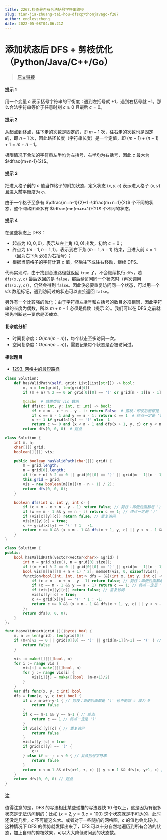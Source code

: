 ```yaml
---
title: 2267.检查是否有合法括号字符串路径
slug: tian-jia-zhuang-tai-hou-dfscpythonjavago-f287
author: endlesscheng
date: 2022-05-08T04:06:21Z
---
```

# 添加状态后 DFS + 剪枝优化（Python/Java/C++/Go）
 
> [原文链接](https://leetcode.cn/problems/check-if-there-is-a-valid-parentheses-string-path/solution/tian-jia-zhuang-tai-hou-dfscpythonjavago-f287)
#### 提示 1

用一个变量 $c$ 表示括号字符串的平衡度：遇到左括号就 $+1$，遇到右括号就 $-1$。那么合法字符串等价于任意时刻 $c\ge 0$ 且最后 $c=0$。

#### 提示 2

从起点到终点，往下走的次数是固定的，即 $m-1$ 次，往右走的次数也是固定的，即 $n-1$ 次，因此路径长度（字符串长度）是一个定值，即 $(m-1)+(n-1)+1 = m+n-1$。

极限情况下合法的字符串左半均为左括号，右半均为右括号，因此 $c$ 最大为 $\dfrac{m+n-1}{2}$。

#### 提示 3

把进入格子**前**的 $c$ 值当作格子的附加状态，定义状态 $(x,y,c)$ 表示进入格子 $(x,y)$ 且进入**前**平衡度为 $c$。

由于一个格子至多有 $\dfrac{m+n-1}{2}+1=\dfrac{m+n+1}{2}$ 个不同的状态，整个网格图至多有 $\dfrac{mn(m+n+1)}{2}$ 个不同的状态。

#### 提示 4

在这些状态上 DFS：

- 起点为 $(0,0,0)$，表示从左上角 $(0,0)$ 出发，初始 $c=0$；
- 终点为 $(m-1,n-1,1)$，表示到右下角 $(m-1,n-1)$ 结束，且进入前 $c=1$（因为右下角必须为右括号）；
- 根据当前格子的字符计算 $c$ 值，然后往下或往右移动，继续 DFS。

代码实现时，由于找到合法路径就返回 `true` 了，不会继续执行 `dfs`，若 `dfs(x,y,c)` 最后返回的是 `false`，那后续访问同一个状态时（再次调用 `dfs(x,y,c)`），仍然会得到 `false`。因此没必要重复访问同一个状态，可以用一个 $\textit{vis}$ 数组标记，遇到访问过的状态可以直接返回 `false`。

另外有一个比较强的优化：由于字符串左括号和右括号的数目必须相同，因此字符串的长度为偶数，所以 $m+n-1$ 必须是偶数（提示 2）。我们可以在 DFS 之前就预先判断这一要求是否成立。

#### 复杂度分析

- 时间复杂度：$O(mn(m+n))$，每个状态至多访问一次。
- 空间复杂度：$O(mn(m+n))$，需要记录每个状态是否被访问过。

#### 相似题目

- [1293. 网格中的最短路径](https://leetcode.cn/problems/shortest-path-in-a-grid-with-obstacles-elimination/)

```Python [sol1-Python3]
class Solution:
    def hasValidPath(self, grid: List[List[str]]) -> bool:
        m, n = len(grid), len(grid[0])
        if (m + n) % 2 == 0 or grid[0][0] == ')' or grid[m - 1][n - 1] == '(': return False  # 剪枝

        @cache  # 效果类似 vis 数组
        def dfs(x: int, y: int, c: int) -> bool:
            if c > m - x + n - y - 1: return False  # 剪枝：即使后面都是 ')' 也不能将 c 减为 0
            if x == m - 1 and y == n - 1: return c == 1  # 终点一定是 ')'
            c += 1 if grid[x][y] == '(' else -1
            return c >= 0 and (x < m - 1 and dfs(x + 1, y, c) or y < n - 1 and dfs(x, y + 1, c))  # 往下或者往右
        return dfs(0, 0, 0)  # 起点
```

```java [sol1-Java]
class Solution {
    int m, n;
    char[][] grid;
    boolean[][][] vis;

    public boolean hasValidPath(char[][] grid) {
        m = grid.length;
        n = grid[0].length;
        if ((m + n) % 2 == 0 || grid[0][0] == ')' || grid[m - 1][n - 1] == '(') return false; // 剪枝
        this.grid = grid;
        vis = new boolean[m][n][(m + n + 1) / 2];
        return dfs(0, 0, 0);
    }

    boolean dfs(int x, int y, int c) {
        if (c > m - x + n - y - 1) return false; // 剪枝：即使后面都是 ')' 也不能将 c 减为 0
        if (x == m - 1 && y == n - 1) return c == 1; // 终点一定是 ')'
        if (vis[x][y][c]) return false; // 重复访问
        vis[x][y][c] = true;
        c += grid[x][y] == '(' ? 1 : -1;
        return c >= 0 && (x < m - 1 && dfs(x + 1, y, c) || y < n - 1 && dfs(x, y + 1, c)); // 往下或者往右
    }
}
```

```C++ [sol1-C++]
class Solution {
public:
    bool hasValidPath(vector<vector<char>> &grid) {
        int m = grid.size(), n = grid[0].size();
        if ((m + n) % 2 == 0 || grid[0][0] == ')' || grid[m - 1][n - 1] == '(') return false; // 剪枝
        bool vis[m][n][(m + n + 1) / 2]; memset(vis, 0, sizeof(vis));
        function<bool(int, int, int)> dfs = [&](int x, int y, int c) -> bool {
            if (c > m - x + n - y - 1) return false; // 剪枝：即使后面都是 ')' 也不能将 c 减为 0
            if (x == m - 1 && y == n - 1) return c == 1; // 终点一定是 ')'
            if (vis[x][y][c]) return false; // 重复访问
            vis[x][y][c] = true;
            c += grid[x][y] == '(' ? 1 : -1;
            return c >= 0 && (x < m - 1 && dfs(x + 1, y, c) || y < n - 1 && dfs(x, y + 1, c)); // 往下或者往右
        };
        return dfs(0, 0, 0);
    }
};
```

```go [sol1-Go]
func hasValidPath(grid [][]byte) bool {
	m, n := len(grid), len(grid[0])
	if (m+n)%2 == 0 || grid[0][0] == ')' || grid[m-1][n-1] == '(' { // 剪枝
		return false
	}

	vis := make([][][]bool, m)
	for i := range vis {
		vis[i] = make([][]bool, n)
		for j := range vis[i] {
			vis[i][j] = make([]bool, (m+n+1)/2)
		}
	}
	var dfs func(x, y, c int) bool
	dfs = func(x, y, c int) bool {
		if c > m-x+n-y-1 { // 剪枝：即使后面都是 ')' 也不能将 c 减为 0
			return false
		}
		if x == m-1 && y == n-1 { // 终点
			return c == 1 // 终点一定是 ')'
		}
		if vis[x][y][c] { // 重复访问
			return false
		}
		vis[x][y][c] = true
		if grid[x][y] == '(' {
			c++
		} else if c--; c < 0 { // 非法括号字符串
			return false
		}
		return x < m-1 && dfs(x+1, y, c) || y < n-1 && dfs(x, y+1, c) // 往下或者往右
	}
	return dfs(0, 0, 0) // 起点
}
```

#### 注

值得注意的是，DFS 的写法相比某些递推的写法要快 $10$ 倍以上，这是因为有很多状态是无法访问到的：比如 $(x=2,y=3,c=100)$ 这个状态就是不可达的，此时还没走几步，$c$ 不可能这么大。或者对于一些随机的网格图，$c$ 的值也会比较小。这种情况下 DFS 的优势就发挥出来了，DFS 可以十分自然地遍历到所有合法的状态，加上自带的剪枝效果，可以大大降低访问到的状态数。



